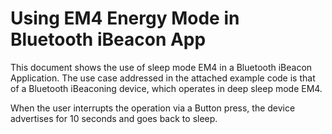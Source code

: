 # Using EM4 Energy Mode in Bluetooth iBeacon App

This document shows the use of sleep mode EM4 in a Bluetooth iBeacon Application. The use case addressed in the attached example code is that of a Bluetooth iBeaconing device, which operates in deep sleep mode EM4. 

When the user interrupts the operation via a Button press, the device advertises for 10 seconds and goes back to sleep.